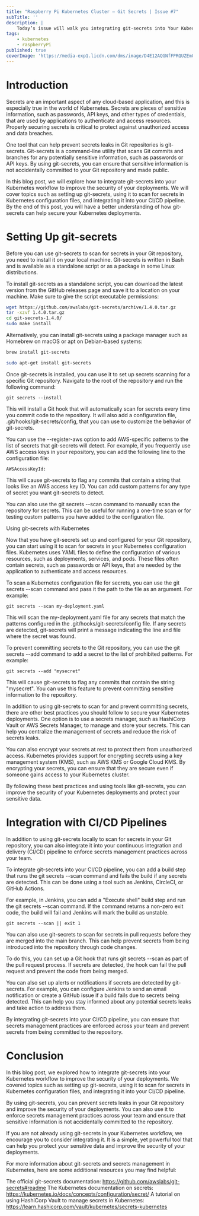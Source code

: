 ```yaml
---
title: "Raspberry Pi Kubernetes Cluster — Git Secrets | Issue #7"
subTitle: ''
description: |
    Today’s issue will walk you integrating git-secrets into Your Kubernetes Workflow.
tags:
    - kubernetes
    - raspberryPi
published: true
coverImage: 'https://media-exp1.licdn.com/dms/image/D4E12AQGNfFPRQUZEmQ/article-cover_image-shrink_720_1280/0/1665420704755?e=1671062400&v=beta&t=sgb6xZ_HHymYqGqWiPXgklFU0U1ruT3IvQXzCsrENpQ'
---
```


# Introduction

Secrets are an important aspect of any cloud-based application, and this is especially true in the world of Kubernetes. Secrets are pieces of sensitive information, such as passwords, API keys, and other types of credentials, that are used by applications to authenticate and access resources. Properly securing secrets is critical to protect against unauthorized access and data breaches.

One tool that can help prevent secrets leaks in Git repositories is git-secrets. Git-secrets is a command-line utility that scans Git commits and branches for any potentially sensitive information, such as passwords or API keys. By using git-secrets, you can ensure that sensitive information is not accidentally committed to your Git repository and made public.

In this blog post, we will explore how to integrate git-secrets into your Kubernetes workflow to improve the security of your deployments. We will cover topics such as setting up git-secrets, using it to scan for secrets in Kubernetes configuration files, and integrating it into your CI/CD pipeline. By the end of this post, you will have a better understanding of how git-secrets can help secure your Kubernetes deployments.


# Setting Up git-secrets

Before you can use git-secrets to scan for secrets in your Git repository, you need to install it on your local machine. Git-secrets is written in Bash and is available as a standalone script or as a package in some Linux distributions.

To install git-secrets as a standalone script, you can download the latest version from the GitHub releases page and save it to a location on your machine. Make sure to give the script executable permissions:

```sh
wget https://github.com/awslabs/git-secrets/archive/1.4.0.tar.gz
tar -xzvf 1.4.0.tar.gz
cd git-secrets-1.4.0/
sudo make install
```

Alternatively, you can install git-secrets using a package manager such as Homebrew on macOS or apt on Debian-based systems:

```sh
brew install git-secrets

sudo apt-get install git-secrets
```

Once git-secrets is installed, you can use it to set up secrets scanning for a specific Git repository. Navigate to the root of the repository and run the following command:

```
git secrets --install
```

This will install a Git hook that will automatically scan for secrets every time you commit code to the repository. It will also add a configuration file, .git/hooks/git-secrets/config, that you can use to customize the behavior of git-secrets.

You can use the --register-aws option to add AWS-specific patterns to the list of secrets that git-secrets will detect. For example, if you frequently use AWS access keys in your repository, you can add the following line to the configuration file:

```
AWSAccessKeyId:
```

This will cause git-secrets to flag any commits that contain a string that looks like an AWS access key ID. You can add custom patterns for any type of secret you want git-secrets to detect.

You can also use the git secrets --scan command to manually scan the repository for secrets. This can be useful for running a one-time scan or for testing custom patterns you have added to the configuration file.

Using git-secrets with Kubernetes

Now that you have git-secrets set up and configured for your Git repository, you can start using it to scan for secrets in your Kubernetes configuration files. Kubernetes uses YAML files to define the configuration of various resources, such as deployments, services, and pods. These files often contain secrets, such as passwords or API keys, that are needed by the application to authenticate and access resources.

To scan a Kubernetes configuration file for secrets, you can use the git secrets --scan command and pass it the path to the file as an argument. For example:

```
git secrets --scan my-deployment.yaml
```

This will scan the my-deployment.yaml file for any secrets that match the patterns configured in the .git/hooks/git-secrets/config file. If any secrets are detected, git-secrets will print a message indicating the line and file where the secret was found.

To prevent committing secrets to the Git repository, you can use the git secrets --add command to add a secret to the list of prohibited patterns. For example:

```
git secrets --add "mysecret"
```

This will cause git-secrets to flag any commits that contain the string "mysecret". You can use this feature to prevent committing sensitive information to the repository.

In addition to using git-secrets to scan for and prevent committing secrets, there are other best practices you should follow to secure your Kubernetes deployments. One option is to use a secrets manager, such as HashiCorp Vault or AWS Secrets Manager, to manage and store your secrets. This can help you centralize the management of secrets and reduce the risk of secrets leaks.

You can also encrypt your secrets at rest to protect them from unauthorized access. Kubernetes provides support for encrypting secrets using a key management system (KMS), such as AWS KMS or Google Cloud KMS. By encrypting your secrets, you can ensure that they are secure even if someone gains access to your Kubernetes cluster.

By following these best practices and using tools like git-secrets, you can improve the security of your Kubernetes deployments and protect your sensitive data.


# Integration with CI/CD Pipelines

In addition to using git-secrets locally to scan for secrets in your Git repository, you can also integrate it into your continuous integration and delivery (CI/CD) pipeline to enforce secrets management practices across your team.

To integrate git-secrets into your CI/CD pipeline, you can add a build step that runs the git secrets --scan command and fails the build if any secrets are detected. This can be done using a tool such as Jenkins, CircleCI, or GitHub Actions.

For example, in Jenkins, you can add a "Execute shell" build step and run the git secrets --scan command. If the command returns a non-zero exit code, the build will fail and Jenkins will mark the build as unstable.

```
git secrets --scan || exit 1
```

You can also use git-secrets to scan for secrets in pull requests before they are merged into the main branch. This can help prevent secrets from being introduced into the repository through code changes.

To do this, you can set up a Git hook that runs git secrets --scan as part of the pull request process. If secrets are detected, the hook can fail the pull request and prevent the code from being merged.

You can also set up alerts or notifications if secrets are detected by git-secrets. For example, you can configure Jenkins to send an email notification or create a GitHub issue if a build fails due to secrets being detected. This can help you stay informed about any potential secrets leaks and take action to address them.

By integrating git-secrets into your CI/CD pipeline, you can ensure that secrets management practices are enforced across your team and prevent secrets from being committed to the repository.

# Conclusion

In this blog post, we explored how to integrate git-secrets into your Kubernetes workflow to improve the security of your deployments. We covered topics such as setting up git-secrets, using it to scan for secrets in Kubernetes configuration files, and integrating it into your CI/CD pipeline.

By using git-secrets, you can prevent secrets leaks in your Git repository and improve the security of your deployments. You can also use it to enforce secrets management practices across your team and ensure that sensitive information is not accidentally committed to the repository.

If you are not already using git-secrets in your Kubernetes workflow, we encourage you to consider integrating it. It is a simple, yet powerful tool that can help you protect your sensitive data and improve the security of your deployments.

For more information about git-secrets and secrets management in Kubernetes, here are some additional resources you may find helpful:

The official git-secrets documentation: https://github.com/awslabs/git-secrets#readme
The Kubernetes documentation on secrets: https://kubernetes.io/docs/concepts/configuration/secret/
A tutorial on using HashiCorp Vault to manage secrets in Kubernetes: https://learn.hashicorp.com/vault/kubernetes/secrets-kubernetes

